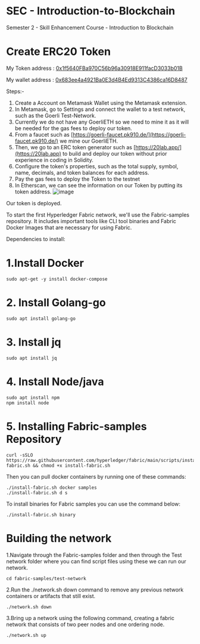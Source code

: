 # SEC - Introduction-to-Blockchain
Semester 2 - Skill Enhancement Course - Introduction to Blockchain

# Create ERC20 Token

My Token address : [0x1f5640FBa970C56b96a30918E911facD3033b01B](https://goerli.etherscan.io/token/0xff1cad700e094C4b6F0d4ba285d154fc56856BC3)

My wallet address : [0x683ee4a4921Ba0E3d4B4Ed9313C4386ca16D8487](https://goerli.etherscan.io/address/0xe688552eae7b81c82faaac259384ce2e002ba2c8)

Steps:-
1) Create a Account on Metamask Wallet using the Metamask extension.
2) In Metamask, go to Settings and connect the wallet to a test network, such as the Goerli Test-Network.
3) Currently we do not have any GoerliETH so we need to mine it as it will be needed for the gas fees to deploy our token.
4) From a faucet such as [https://goerli-faucet.pk910.de/](https://goerli-faucet.pk910.de/) we mine our GoerliETH.
5) Then, we go to an ERC token generator such as [https://20lab.app/](https://20lab.app) to build and deploy our token without prior experience in coding in Solidity. 
6) Configure the token's properties, such as the total supply, symbol, name, decimals, and token balances for each address.
7) Pay the gas fees to deploy the Token to the testnet
8) In Etherscan, we can see the information on our Token by putting its token address.
![image](https://github.com/PindropHailstorm/SEC---Introduction-to-Blockchain/assets/119025864/967262ad-5f95-4f95-bc67-e21f9ba967ee)

Our token is deployed.


To start the first Hyperledger Fabric network, we'll use the Fabric-samples repository. It includes important tools like CLI tool binaries and Fabric Docker Images that are necessary for using Fabric. 

Dependencies to install:

# 1.Install Docker

    sudo apt-get -y install docker-compose

# 2. Install Golang-go

    sudo apt install golang-go

# 3. Install jq

    sudo apt install jq

# 4. Install Node/java

    sudo apt install npm
    npm install node

# 5. Installing Fabric-samples Repository

    curl -sSLO https://raw.githubusercontent.com/hyperledger/fabric/main/scripts/install-fabric.sh && chmod +x install-fabric.sh
    
Then you can pull docker containers by running one of these commands:

    ./install-fabric.sh docker samples
    ./install-fabric.sh d s 

To install binaries for Fabric samples you can use the command below:

    ./install-fabric.sh binary
    
# Building the network

1.Navigate through the Fabric-samples folder and then through the Test network folder where you can find script files using these we can run our network.

    cd fabric-samples/test-network

2.Run the ./network.sh down command to remove any previous network containers or artifacts that still exist. 

    ./network.sh down
3.Bring up a network using the following command, creating a fabric network that consists of two peer nodes and one ordering node.

    ./network.sh up 




